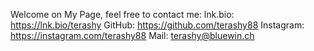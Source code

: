 Welcome on My Page, feel free to contact me:
lnk.bio:   https://lnk.bio/terashy
GitHub:	   https://github.com/terashy88
Instagram: https://instagram.com/terashy88
Mail:      terashy@bluewin.ch
